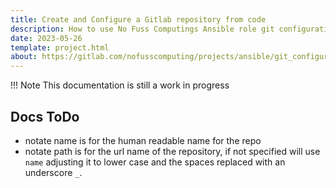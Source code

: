 ```yaml
---
title: Create and Configure a Gitlab repository from code
description: How to use No Fuss Computings Ansible role git configuration; to setup your gitlab repository from config as code.
date: 2023-05-26
template: project.html
about: https://gitlab.com/nofusscomputing/projects/ansible/git_configuration
---
```


!!! Note
    This documentation is still a work in progress


## Docs ToDo

- notate name is for the human readable name for the repo
- notate path is for the url name of the repository, if not specified will use `name` adjusting it to lower case and the spaces replaced with an underscore `_`.
